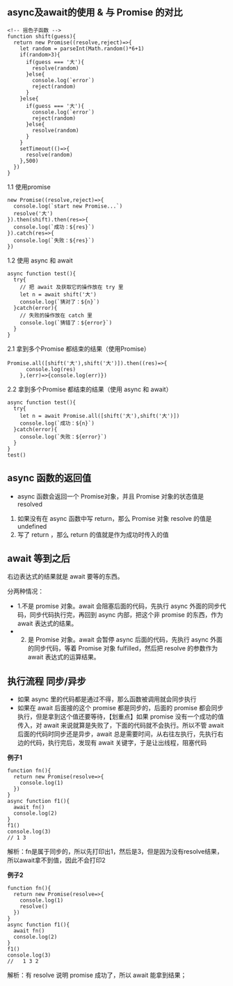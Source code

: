 
## async及await的使用 & 与 Promise 的对比
```
<!-- 摇色子函数 -->
function shift(guess){
  return new Promise((resolve,reject)=>{
    let random = parseInt(Math.random()*6+1)
    if(random>3){
      if(guess === '大'){
        resolve(random)
      }else{
        console.log(`error`)
        reject(random)
      }
    }else{
      if(guess === '大'){
        console.log(`error`)
        reject(random)
      }else{
        resolve(random)
      }
    }
    setTimeout(()=>{
      resolve(random)
    },500)
  })
}
```
1.1 使用promise
```
new Promise((resolve,reject)=>{
  console.log(`start new Promise...`)
  resolve('大')
}).then(shift).then(res=>{
  console.log(`成功：${res}`)
}).catch(res=>{
  console.log(`失败：${res}`)
})
```
1.2 使用 async 和 await
```
async function test(){
  try{
    // 把 await 及获取它的操作放在 try 里
    let n = await shift('大')
    console.log(`猜对了：${n}`)
  }catch(error){
    // 失败的操作放在 catch 里
    console.log(`猜错了：${error}`)
  }
}
```
2.1 拿到多个Promise 都结束的结果（使用Promise）
```
Promise.all([shift('大'),shift('大')]).then((res)=>{
      console.log(res)
    },(err)=>{console.log(err)})
```
2.2 拿到多个Promise 都结束的结果（使用 async 和 await）
```
async function test(){
  try{
    let n = await Promise.all([shift('大'),shift('大')])
    console.log(`成功：${n}`)
  }catch(error){
    console.log(`失败：${error}`)
  }
}
test()
```

## async 函数的返回值
- async 函数会返回一个 Promise对象，并且 Promise 对象的状态值是 resolved

1. 如果没有在 async 函数中写 return，那么 Promise 对象 resolve 的值是 undefined
2. 写了 return ，那么 return 的值就是作为成功时传入的值

## await 等到之后

右边表达式的结果就是 await 要等的东西。

分两种情况：
- 1.不是 promise 对象。await 会阻塞后面的代码，先执行 async 外面的同步代码，同步代码执行完，再回到 async 内部，把这个非 promise 的东西，作为 await 表达式的结果。
- 2. 是 Promise 对象。await 会暂停 async 后面的代码，先执行 async 外面的同步代码，等着 Promise 对象 fulfilled，然后把 resolve 的参数作为 await 表达式的运算结果。

## 执行流程 同步/异步
- 如果 async 里的代码都是通过不得，那么函数被调用就会同步执行
- 如果在 await 后面接的这个 promise 都是同步的，后面的 promise 都会同步执行，但是拿到这个值还要等待，【划重点】如果 promise 没有一个成功的值传入，对 await 来说就算是失败了，下面的代码就不会执行。所以不管 await 后面的代码时同步还是异步，await 总是需要时间，从右往左执行，先执行右边的代码，执行完后，发现有 await 关键字，于是让出线程，阻塞代码


**例子1**
```
function fn(){
  return new Promise(resolve=>{
    console.log(1)
  })
}
async function f1(){
  await fn()
  console.log(2)
}
f1()
console.log(3)
// 1 3
```
解析：fn是属于同步的，所以先打印出1，然后是3，但是因为没有resolve结果，所以await拿不到值，因此不会打印2

**例子2**
```
function fn(){
  return new Promise(resolve=>{
    console.log(1)
    resolve()
  })
}
async function f1(){
  await fn()
  console.log(2)
}
f1()
console.log(3)
//   1 3 2
```
解析：有 resolve 说明 promise 成功了，所以 await 能拿到结果；
